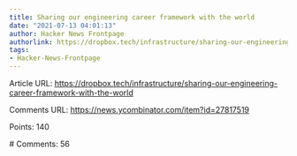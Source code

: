 ```yaml
---
title: Sharing our engineering career framework with the world
date: "2021-07-13 04:01:13"
author: Hacker News Frontpage
authorlink: https://dropbox.tech/infrastructure/sharing-our-engineering-career-framework-with-the-world
tags:
- Hacker-News-Frontpage
---
```


<p>Article URL: <a href="https://dropbox.tech/infrastructure/sharing-our-engineering-career-framework-with-the-world">https://dropbox.tech/infrastructure/sharing-our-engineering-career-framework-with-the-world</a></p>
<p>Comments URL: <a href="https://news.ycombinator.com/item?id=27817519">https://news.ycombinator.com/item?id=27817519</a></p>
<p>Points: 140</p>
<p># Comments: 56</p>
